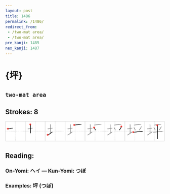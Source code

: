 ```yaml
---
layout: post
title: 1486
permalink: /1486/
redirect_from:
 - /two-mat area/
 - /two-mat area/
pre_kanji: 1485
nex_kanji: 1487
---
```


# {坪}

## `two-mat area`

## Strokes: 8

<div class="stroke"><img src="../images/E59DAA.png" /></div>

## Reading:

### On-Yomi: ヘイ &mdash; Kun-Yomi: つぼ

### Examples: 坪 (つぼ)
